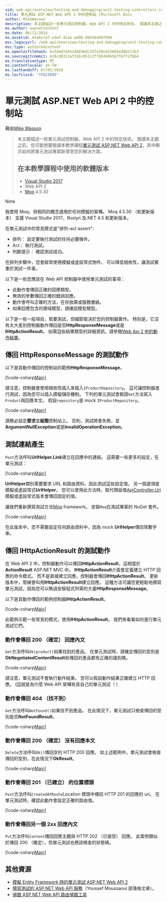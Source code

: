 ```yaml
---
uid: web-api/overview/testing-and-debugging/unit-testing-controllers-in-web-api
title: 單元測試 ASP.NET Web API 2 中的控制站 |Microsoft Docs
author: MikeWasson
description: 本主題描述一些單元測試控制器，Web API 2 中的特定技術。 閱讀本主題之前，您可能想要閱讀本教學課程單位...
ms.author: aspnetcontent
ms.date: 06/11/2014
ms.assetid: 43a6cce7-a3ef-42aa-ad06-90d36d49f098
msc.legacyurl: /web-api/overview/testing-and-debugging/unit-testing-controllers-in-web-api
msc.type: authoredcontent
ms.openlocfilehash: bc6d4d7e65c84036dc35fe39ed25685ed8b213b3
ms.sourcegitcommit: b28cd0313af316c051c2ff8549865bff67f2fbb4
ms.translationtype: MT
ms.contentlocale: zh-TW
ms.lasthandoff: 07/05/2018
ms.locfileid: "37823685"
---
```

<a name="unit-testing-controllers-in-aspnet-web-api-2"></a>單元測試 ASP.NET Web API 2 中的控制站
====================
藉由[Mike Wasson](https://github.com/MikeWasson)

> 本主題描述一些單元測試控制器，Web API 2 中的特定技術。 閱讀本主題之前，您可能想要閱讀本教學課程[單元測試 ASP.NET Web API 2](unit-testing-with-aspnet-web-api.md)，其中顯示如何將單元測試專案新增至您的解決方案。
> 
> ## <a name="software-versions-used-in-the-tutorial"></a>在本教學課程中使用的軟體版本
> 
> - [Visual Studio 2017](https://www.visualstudio.com/vs/)
> - Web API 2
> - [Moq](https://github.com/Moq) 4.5.30

> [!NOTE]
> 我使用 Moq，但相同的概念適用於任何模擬的架構。 Moq 4.5.30 （和更新版本） 支援 Visual Studio 2017，Roslyn 及.NET 4.5 和更新版本。

在單元測試中的常見模式是&quot;排列-act assert&quot;:

- 排列： 設定要執行測試的任何必要條件。
- Act： 執行測試。
- 判斷提示： 確認測試成功。

在排列步驟中，您會經常使用模擬或虛設常式物件。 可以降低相依性，讓測試著重於測試一件事。

以下是一些您應該在 Web API 控制器中使用單元測試的事項：

- 此動作會傳回正確的回應類型。
- 無效的參數傳回正確的錯誤回應。
- 動作會呼叫正確的方法，在存放庫或服務層級。
- 如果回應包含的領域模型，請確認模型類型。

以下是一些一般項目，若要測試，但細節取決於您的控制器實作。 特別是，它沒有太大差別控制器動作傳回是否**HttpResponseMessage**或是**IHttpActionResult**。 如需這些結果類型的詳細資訊，請參閱[Web Api 2 中的動作結果](../getting-started-with-aspnet-web-api/action-results.md)。

## <a name="testing-actions-that-return-httpresponsemessage"></a>傳回 HttpResponseMessage 的測試動作

以下是其動作傳回的控制站的範例**HttpResponseMessage**。

[!code-csharp[Main](unit-testing-controllers-in-web-api/samples/sample1.cs)]

請注意，控制器會使用相依性插入來插入`IProductRepository`。 這可讓控制器進行測試，因為您可以插入模擬儲存機制。 下列的單元測試會驗證`Get`方法寫入`Product`與回應本文。 假設`repository`是 mock `IProductRepository`。

[!code-csharp[Main](unit-testing-controllers-in-web-api/samples/sample2.cs)]

請務必設定**要求**並**組態**控制站上。 否則，測試將會失敗，並**ArgumentNullException**或是**InvalidOperationException**。

## <a name="testing-link-generation"></a>測試連結產生

`Post`方法呼叫**UrlHelper.Link**建立在回應中的連結。 這需要一些更多的設定，在單元測試：

[!code-csharp[Main](unit-testing-controllers-in-web-api/samples/sample3.cs)]

**UrlHelper**類別需要要求 URL 和路由資料，因此測試這些設定值。 另一個選項是模擬或虛設常式**UrlHelper**。 您可以使用此方法時，取代預設值[ApiController.Url](https://msdn.microsoft.com/library/system.web.http.apicontroller.url.aspx)模擬或虛設常式版本會傳回固定的值。

讓我們重新撰寫測試方法[Moq](https://github.com/Moq) framework。 安裝`Moq`在測試專案的 NuGet 套件。

[!code-csharp[Main](unit-testing-controllers-in-web-api/samples/sample4.cs)]

在此版本中，您不需要設定任何路由資料中，因為 mock **UrlHelper**傳回常數字串。


## <a name="testing-actions-that-return-ihttpactionresult"></a>傳回 IHttpActionResult 的測試動作

在 Web API 2 中，控制器動作可以傳回**IHttpActionResult**，這相當於**ActionResult** ASP.NET MVC 中。 **IHttpActionResult**介面會定義建立 HTTP 回應的命令模式。 而不是直接建立回應，控制器會傳回**IHttpActionResult**。 更新版本中，管線會叫用**IHttpActionResult**建立回應。 這種方法可讓您更輕鬆地撰寫單元測試，因為您可以略過安裝程式所需的大量**HttpResponseMessage**。

以下是其動作傳回的範例控制器**IHttpActionResult**。

[!code-csharp[Main](unit-testing-controllers-in-web-api/samples/sample5.cs)]

此範例示範一些常見的模式，使用**IHttpActionResult**。 我們來看看如何進行單元測試它們。

### <a name="action-returns-200-ok-with-a-response-body"></a>動作會傳回 200 （確定） 回應內文

`Get`方法呼叫`Ok(product)`如果找到的產品。 在單元測試時，請確定傳回的型別是**OkNegotiatedContentResult**和傳回的產品都有正確的識別碼。

[!code-csharp[Main](unit-testing-controllers-in-web-api/samples/sample6.cs)]

請注意，單元測試不會執行動作結果。 您可以假設動作結果正確建立 HTTP 回應。 (這就是為什麼 Web API 架構有其自己的單元測試 ！)

### <a name="action-returns-404-not-found"></a>動作會傳回 404 （找不到）

`Get`方法呼叫`NotFound()`如果找不到產品。 在此情況下，單元測試只檢查傳回的型別是否**NotFoundResult**。

[!code-csharp[Main](unit-testing-controllers-in-web-api/samples/sample7.cs)]

### <a name="action-returns-200-ok-with-no-response-body"></a>動作會傳回 200 （確定） 沒有回應本文

`Delete`方法呼叫`Ok()`傳回空的 HTTP 200 回應。 如上述範例中，單元測試會檢查傳回的型別，在此情況下**OkResult**。

[!code-csharp[Main](unit-testing-controllers-in-web-api/samples/sample8.cs)]

### <a name="action-returns-201-created-with-a-location-header"></a>動作會傳回 201 （已建立） 的位置標頭

`Post`方法呼叫`CreatedAtRoute`Location 標頭中傳回 HTTP 201 的回應的 uri。 在單元測試時，確認此動作會設定正確的路由值。

[!code-csharp[Main](unit-testing-controllers-in-web-api/samples/sample9.cs)]

### <a name="action-returns-another-2xx-with-a-response-body"></a>動作會傳回另一個 2xx 回應內文

`Put`方法呼叫`Content`傳回回應主體與 HTTP 202 （已接受） 回應。 此案例類似於傳回 200 （確定），但單元測試也應該檢查的狀態碼。

[!code-csharp[Main](unit-testing-controllers-in-web-api/samples/sample10.cs)]

## <a name="additional-resources"></a>其他資源

- [模擬 Entity Framework 時的單元測試 ASP.NET Web API 2](mocking-entity-framework-when-unit-testing-aspnet-web-api-2.md)
- [撰寫測試的 ASP.NET Web API 服務](https://blogs.msdn.com/b/youssefm/archive/2013/01/28/writing-tests-for-an-asp-net-webapi-service.aspx)（Youssef Moussaoui 部落格文章）。
- [偵錯 ASP.NET Web API 路由偵錯工具](https://blogs.msdn.com/b/webdev/archive/2013/04/04/debugging-asp-net-web-api-with-route-debugger.aspx)
